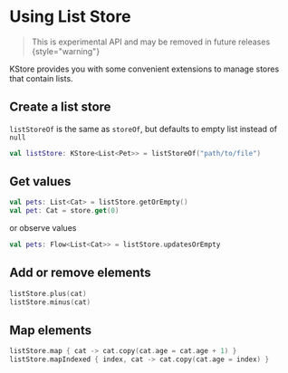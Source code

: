 # Using List Store
> This is experimental API and may be removed in future releases
{style="warning"}

KStore provides you with some convenient extensions to manage stores that contain lists.

## Create a list store
`listStoreOf` is the same as `storeOf`, but defaults to empty list instead of `null`
```kotlin
val listStore: KStore<List<Pet>> = listStoreOf("path/to/file") 
```

## Get values
```kotlin
val pets: List<Cat> = listStore.getOrEmpty()
val pet: Cat = store.get(0)
```
or observe values
```kotlin
val pets: Flow<List<Cat>> = listStore.updatesOrEmpty
```

## Add or remove elements
```kotlin
listStore.plus(cat)
listStore.minus(cat)
```

## Map elements
```kotlin
listStore.map { cat -> cat.copy(cat.age = cat.age + 1) }
listStore.mapIndexed { index, cat -> cat.copy(cat.age = index) }
```

